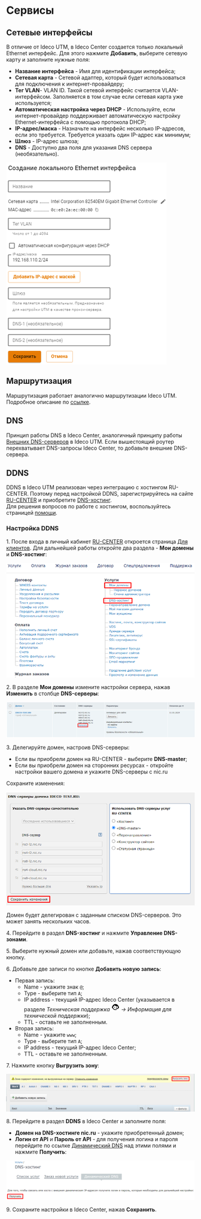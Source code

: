 # Сервисы

## Сетевые интерфейсы

В отличие от Ideco UTM, в Ideco Center создается только локальный Ethernet интерфейс. Для этого нажмите **Добавить**, выберите сетевую карту и заполните нужные поля:

* **Название интерфейса** - Имя для идентификации интерфейса;
* **Сетевая карта** - Сетевой адаптер, который будет использоваться для подключения к интернет-провайдеру;
* **Тег VLAN**- VLAN ID. Такой сетевой интерфейс считается VLAN-интерфейсом. Заполняется в том случае если сетевая карта уже используется;
* **Автоматическая настройка через DHCP** - Используйте, если интернет-провайдер поддерживает автоматическую настройку Ethernet-интерфейса с помощью протокола DHCP;
* **IP-адрес/маска** - Назначьте на интерфейс несколько IP-адресов, если это требуется. Требуется указать один IP-адрес как минимум;
* **Шлюз** - IP-адрес шлюза;
* **DNS** - Доступно два поля для указания DNS сервера (необязательно).

![](../../../.gitbook/assets/services.png)

## Маршрутизация

Маршрутизация работает аналогично маршрутизации Ideco UTM. Подробное описание по [ссылке](../../services/routing.md).

## DNS

Принцип работы DNS в Ideco Center, аналогичный принципу работы [Внешних DNS-серверов](../../services/dns/README.md) в Ideco UTM. Если вышестоящий роутер перехватывает DNS-запросы Ideco Center, то добавьте внешние DNS-сервера.

## DDNS

DDNS в Ideco UTM реализован через интеграцию с хостингом RU-CENTER. Поэтому перед настройкой DDNS, зарегистрируйтесь на сайте [RU-CENTER](https://www.nic.ru/) и приобретите [DNS-хостинг](https://www.nic.ru/catalog/for-domain-use/dns-hosting/). \
Для решения вопросов по работе с хостингом, воспользуйтесь страницей [помощи](https://www.nic.ru/help/).

### Настройка DDNS

1\. После входа в личный кабинет [RU-CENTER](https://www.nic.ru/) откроется страница [Для клиентов](https://www.nic.ru/manager/manager.cgi/). Для дальнейшей работы откройте два раздела - **Мои домены** и **DNS-хостинг**:

![](../../../.gitbook/assets/ddns.png)

2\. В разделе **Мои домены** измените настройки сервера, нажав **Изменить** в столбце **DNS-серверы**:

![](../../../.gitbook/assets/ddns1.png)

3\.  Делегируйте домен, настроив DNS-серверы:
* Если вы приобрели домен на RU-CENTER - выберите **DNS-master**;
* Если вы приобрели домен на сторонних ресурсах - откройте настройки вашего домена и укажите DNS-серверы с nic.ru

Сохраните изменения:

![](../../../.gitbook/assets/ddns2.png)

Домен будет делегирован с заданным списком DNS-серверов. Это может занять нескольких часов.

4\. Перейдите в раздел **DNS-хостинг** и нажмите **Управление DNS-зонами**.

5\. Выберите нужный домен или добавьте, нажав соответствующую кнопку.

6\. Добавьте две записи по кнопке **Добавить новую запись**:
* Первая запись:
  * Name - укажите знак `@`;
  * Type - выберите тип `А`;
  * IP address - текущий IP-адрес Ideco Center (указывается в разделе *Техническая поддержка ![](../../../.gitbook/assets/icon-help.png) -> Информация для технической поддержки*);
  * TTL - оставьте не заполненным.
* Вторая запись:
  * Name - укажите `www`;
  * Type - выберите тип `А`;
  * IP address - текущий IP-адрес Ideco Center;
  * TTL - оставьте не заполненным.

7\. Нажмите кнопку **Выгрузить зону**:

![](../../../.gitbook/assets/ddns4.png)

8\. Перейдите в раздел **DDNS** в Ideco Center и заполните поля:
* **Домен на DNS-хостинге nic.ru** - укажите приобретенный домен;
* **Логин от API** и **Пароль от API** - для получения логина и пароля перейдите по ссылке [Динамический DNS](https://www.nic.ru/manager/services.cgi?step=srv.my_dns.dyn) над этими полями и нажмите **Получить**:

![](../../../.gitbook/assets/ddns3.png)

9\. Сохраните настройки в Ideco Center, нажав **Сохранить**.